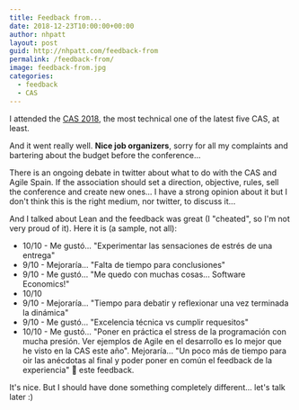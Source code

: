 ```yaml
---
title: Feedback from...
date: 2018-12-23T10:00:00+00:00
author: nhpatt
layout: post
guid: http://nhpatt.com/feedback-from
permalink: /feedback-from/
image: feedback-from.jpg
categories:
  - feedback
  - CAS
---
```


I attended the [CAS 2018](https://cas2018.agile-spain.org), the most technical one of the latest five CAS, at least.

And it went really well. **Nice job organizers**, sorry for all my complaints and bartering about the budget before the conference...

There is an ongoing debate in twitter about what to do with the CAS and Agile Spain. If the association should set a direction, objective, rules, sell the conference and create new ones... I have a strong opinion about it but I don't think this is the right medium, nor twitter, to discuss it...

And I talked about Lean and the feedback was great (I "cheated", so I'm not very proud of it). Here it is (a sample, not all):

* 10/10 - Me gustó... "Experimentar las sensaciones de estrés de una entrega"
* 9/10 - Mejoraría... "Falta de tiempo para conclusiones"
* 9/10 - Me gustó... "Me quedo con muchas cosas... Software Economics!"
* 10/10
* 9/10 - Mejoraría... "Tiempo para debatir y reflexionar una vez terminada la dinámica"
* 9/10 - Me gustó... "Excelencia técnica vs cumplir requesitos"
* 10/10 - Me gustó... "Poner en práctica el stress de la programación con mucha presión. Ver ejemplos de Agile en el desarrollo es lo mejor que he visto en la CAS este año". Mejoraría... "Un poco más de tiempo para oir las anécdotas al final y poder poner en común el feedback de la experiencia" 💖 este feedback.

It's nice. But I should have done something completely different... let's talk later :)